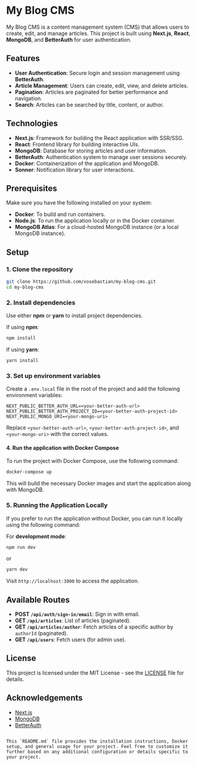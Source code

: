 # My Blog CMS

My Blog CMS is a content management system (CMS) that allows users to create, edit, and manage articles. This project is built using **Next.js**, **React**, **MongoDB**, and **BetterAuth** for user authentication.

## Features

- **User Authentication**: Secure login and session management using **BetterAuth**.
- **Article Management**: Users can create, edit, view, and delete articles.
- **Pagination**: Articles are paginated for better performance and navigation.
- **Search**: Articles can be searched by title, content, or author.

## Technologies

- **Next.js**: Framework for building the React application with SSR/SSG.
- **React**: Frontend library for building interactive UIs.
- **MongoDB**: Database for storing articles and user information.
- **BetterAuth**: Authentication system to manage user sessions securely.
- **Docker**: Containerization of the application and MongoDB.
- **Sonner**: Notification library for user interactions.

## Prerequisites

Make sure you have the following installed on your system:

- **Docker**: To build and run containers.
- **Node.js**: To run the application locally or in the Docker container.
- **MongoDB Atlas**: For a cloud-hosted MongoDB instance (or a local MongoDB instance).

## Setup

### 1. Clone the repository

```bash
git clone https://github.com/xosebastian/my-blog-cms.git
cd my-blog-cms
```

### 2. Install dependencies

Use either **npm** or **yarn** to install project dependencies.

If using **npm**:

```bash
npm install
```

If using **yarn**:

```bash
yarn install
```

### 3. Set up environment variables

Create a `.env.local` file in the root of the project and add the following environment variables:

```env
NEXT_PUBLIC_BETTER_AUTH_URL=<your-better-auth-url>
NEXT_PUBLIC_BETTER_AUTH_PROJECT_ID=<your-better-auth-project-id>
NEXT_PUBLIC_MONGO_URI=<your-mongo-uri>
```

Replace `<your-better-auth-url>`, `<your-better-auth-project-id>`, and `<your-mongo-uri>` with the correct values.

#### 4. Run the application with Docker Compose

To run the project with Docker Compose, use the following command:

```bash
docker-compose up
```

This will build the necessary Docker images and start the application along with MongoDB.

### 5. Running the Application Locally

If you prefer to run the application without Docker, you can run it locally using the following command:

For **development mode**:

```bash
npm run dev
```

or

```bash
yarn dev
```

Visit `http://localhost:3000` to access the application.

## Available Routes

- **POST `/api/auth/sign-in/email`**: Sign in with email.
- **GET `/api/articles`**: List of articles (paginated).
- **GET `/api/articles/author`**: Fetch articles of a specific author by `authorId` (paginated).
- **GET `/api/users`**: Fetch users (for admin use).

## License

This project is licensed under the MIT License - see the [LICENSE](LICENSE) file for details.

## Acknowledgements

- [Next.js](https://nextjs.org/)
- [MongoDB](https://www.mongodb.com/)
- [BetterAuth](https://better-auth.com/)
```

This `README.md` file provides the installation instructions, Docker setup, and general usage for your project. Feel free to customize it further based on any additional configuration or details specific to your project.
